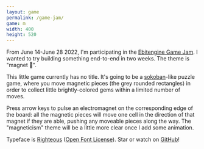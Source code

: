 ```yaml
---
layout: game
permalink: /game-jam/
game: m
width: 400
height: 520
---
```


From June 14-June 28 2022, I'm participating in the [Ebitengine Game Jam](https://itch.io/jam/ebiten-game-jam). I wanted to try building something end-to-end in two weeks. The theme is "magnet 🧲".

This little game currently has no title. It's going to be a [sokoban](https://en.wikipedia.org/wiki/Sokoban)-like puzzle game, where you move magnetic pieces (the grey rounded rectangles) in order to collect little brightly-colored gems within a limited number of moves. 

Press arrow keys to pulse an electromagnet on the corresponding edge of the board: all the magnetic pieces will move one cell in the direction of that magnet if they are able, pushing any moveable pieces along the way. The "magneticism" theme will be a little more clear once I add some animation. 

Typeface is [Righteous](https://fonts.google.com/specimen/Righteous) ([Open Font License](https://scripts.sil.org/cms/scripts/page.php?site_id=nrsi&id=OFL)). Star or watch on [GitHub](https://github.com/jcgraybill/m)!